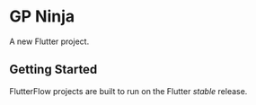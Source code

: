 # GP Ninja

A new Flutter project.

## Getting Started

FlutterFlow projects are built to run on the Flutter _stable_ release.
